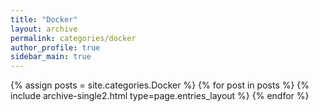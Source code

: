```yaml
---
title: "Docker"
layout: archive
permalink: categories/docker
author_profile: true
sidebar_main: true
---
```



{% assign posts = site.categories.Docker %}<!-- post에 등록된 글 상단에 선언한 categorise  -->
{% for post in posts %} {% include archive-single2.html type=page.entries_layout %} {% endfor %}

